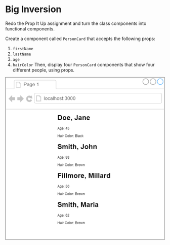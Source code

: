 # Big Inversion

Redo the Prop It Up assignment and turn the class components into functional components.

Create a component called `PersonCard` that accepts the following props:

1. `firstName`
2. `lastName`
3. `age`
4. `hairColor`
Then, display four `PersonCard` components that show four different people, using props.

![](Untitled_Diagram.png)
